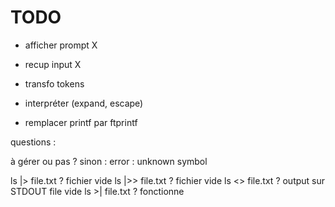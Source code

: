 # TODO

- afficher prompt				X
- recup input					X
- transfo tokens
- interpréter (expand, escape)

- remplacer printf par ftprintf


questions :

à gérer ou pas ? sinon : error : unknown symbol

ls |> file.txt ? fichier vide
ls |>> file.txt ? fichier vide
ls <> file.txt ? output sur STDOUT file vide 
ls >| file.txt ? fonctionne
